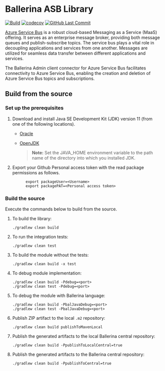 # Ballerina ASB Library

[![Build](https://github.com/xlibb/module-asb/actions/workflows/build-timestamped-master.yml/badge.svg)](https://github.com/xlibb/module-asb/actions/workflows/build-timestamped-master.yml)
[![codecov](https://codecov.io/gh/xlibb/module-asb/branch/master/graph/badge.svg)](https://codecov.io/gh/xlibb/module-asb)
[![GitHub Last Commit](https://img.shields.io/github/last-commit/xlibb/module-asb.svg)](https://github.com/xlibb/module-asb/commits/master)

[Azure Service Bus](https://azure.microsoft.com/en-us/services/service-bus/) is a robust cloud-based 
Messaging as a Service (MaaS) offering. It serves as an enterprise message broker, providing both message queues and 
publish-subscribe topics. The service bus plays a vital role in decoupling applications and services from one another. 
Messages are utilized for seamless data transfer between different applications and services.

The Ballerina Admin client connector for Azure Service Bus facilitates connectivity to Azure Service Bus, 
enabling the creation and deletion of Azure Service Bus topics and subscriptions.

## Build from the source

### Set up the prerequisites

1.  Download and install Java SE Development Kit (JDK) version 11 (from one of the following locations).

    - [Oracle](https://www.oracle.com/java/technologies/javase-jdk11-downloads.html)

    - [OpenJDK](https://adoptopenjdk.net/)

      > **Note:** Set the JAVA_HOME environment variable to the path name of the directory into which you installed JDK.

2.  Export your Github Personal access token with the read package permissions as follows.

              export packageUser=<Username>
              export packagePAT=<Personal access token>

### Build the source

Execute the commands below to build from the source.

1. To build the library:

   ```
   ./gradlew clean build
   ```

2. To run the integration tests:
   ```
   ./gradlew clean test
   ```
3. To build the module without the tests:
   ```
   ./gradlew clean build -x test
   ```
4. To debug module implementation:
   ```
   ./gradlew clean build -Pdebug=<port>
   ./gradlew clean test -Pdebug=<port>
   ```
5. To debug the module with Ballerina language:
   ```
   ./gradlew clean build -PbalJavaDebug=<port>
   ./gradlew clean test -PbalJavaDebug=<port>
   ```
6. Publish ZIP artifact to the local `.m2` repository:
   ```
   ./gradlew clean build publishToMavenLocal
   ```
7. Publish the generated artifacts to the local Ballerina central repository:
   ```
   ./gradlew clean build -PpublishToLocalCentral=true
   ```
8. Publish the generated artifacts to the Ballerina central repository:
   ```
   ./gradlew clean build -PpublishToCentral=true
   ```
